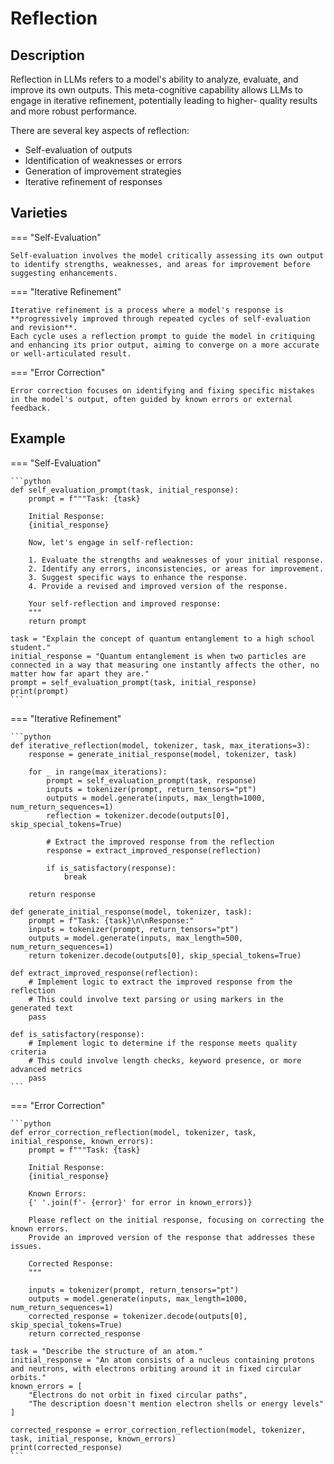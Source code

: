 # Reflection

## Description

Reflection in LLMs refers to a model's ability to analyze, evaluate, and improve its own outputs.
This meta-cognitive capability allows LLMs to engage in iterative refinement, potentially leading to higher- quality results and more robust performance.

There are several key aspects of reflection:

- Self-evaluation of outputs
- Identification of weaknesses or errors
- Generation of improvement strategies
- Iterative refinement of responses

## Varieties

=== "Self-Evaluation"

    Self-evaluation involves the model critically assessing its own output to identify strengths, weaknesses, and areas for improvement before suggesting enhancements.

=== "Iterative Refinement"

    Iterative refinement is a process where a model's response is **progressively improved through repeated cycles of self-evaluation and revision**.
    Each cycle uses a reflection prompt to guide the model in critiquing and enhancing its prior output, aiming to converge on a more accurate or well-articulated result.

=== "Error Correction"

    Error correction focuses on identifying and fixing specific mistakes in the model's output, often guided by known errors or external feedback.

## Example

=== "Self-Evaluation"

    ```python
    def self_evaluation_prompt(task, initial_response):
        prompt = f"""Task: {task}

        Initial Response:
        {initial_response}

        Now, let's engage in self-reflection:

        1. Evaluate the strengths and weaknesses of your initial response.
        2. Identify any errors, inconsistencies, or areas for improvement.
        3. Suggest specific ways to enhance the response.
        4. Provide a revised and improved version of the response.

        Your self-reflection and improved response:
        """
        return prompt

    task = "Explain the concept of quantum entanglement to a high school student."
    initial_response = "Quantum entanglement is when two particles are connected in a way that measuring one instantly affects the other, no matter how far apart they are."
    prompt = self_evaluation_prompt(task, initial_response)
    print(prompt)
    ```

=== "Iterative Refinement"

    ```python
    def iterative_reflection(model, tokenizer, task, max_iterations=3):
        response = generate_initial_response(model, tokenizer, task)

        for _ in range(max_iterations):
            prompt = self_evaluation_prompt(task, response)
            inputs = tokenizer(prompt, return_tensors="pt")
            outputs = model.generate(inputs, max_length=1000, num_return_sequences=1)
            reflection = tokenizer.decode(outputs[0], skip_special_tokens=True)

            # Extract the improved response from the reflection
            response = extract_improved_response(reflection)

            if is_satisfactory(response):
                break

        return response

    def generate_initial_response(model, tokenizer, task):
        prompt = f"Task: {task}\n\nResponse:"
        inputs = tokenizer(prompt, return_tensors="pt")
        outputs = model.generate(inputs, max_length=500, num_return_sequences=1)
        return tokenizer.decode(outputs[0], skip_special_tokens=True)

    def extract_improved_response(reflection):
        # Implement logic to extract the improved response from the reflection
        # This could involve text parsing or using markers in the generated text
        pass

    def is_satisfactory(response):
        # Implement logic to determine if the response meets quality criteria
        # This could involve length checks, keyword presence, or more advanced metrics
        pass
    ```

=== "Error Correction"

    ```python
    def error_correction_reflection(model, tokenizer, task, initial_response, known_errors):
        prompt = f"""Task: {task}

        Initial Response:
        {initial_response}

        Known Errors:
        {' '.join(f'- {error}' for error in known_errors)}

        Please reflect on the initial response, focusing on correcting the known errors.
        Provide an improved version of the response that addresses these issues.

        Corrected Response:
        """

        inputs = tokenizer(prompt, return_tensors="pt")
        outputs = model.generate(inputs, max_length=1000, num_return_sequences=1)
        corrected_response = tokenizer.decode(outputs[0], skip_special_tokens=True)
        return corrected_response

    task = "Describe the structure of an atom."
    initial_response = "An atom consists of a nucleus containing protons and neutrons, with electrons orbiting around it in fixed circular orbits."
    known_errors = [
        "Electrons do not orbit in fixed circular paths",
        "The description doesn't mention electron shells or energy levels"
    ]

    corrected_response = error_correction_reflection(model, tokenizer, task, initial_response, known_errors)
    print(corrected_response)
    ```
